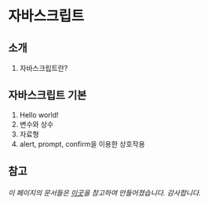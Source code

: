 # 자바스크립트

## 소개
1. 자바스크립트란?

## 자바스크립트 기본
1. Hello world!
2. 변수와 상수
3. 자료형
4. alert, prompt, confirm을 이용한 상호작용


## 참고
###### 이 페이지의 문서들은 [이곳](https://ko.javascript.info/)을 참고하여 만들어졌습니다. 감사합니다.